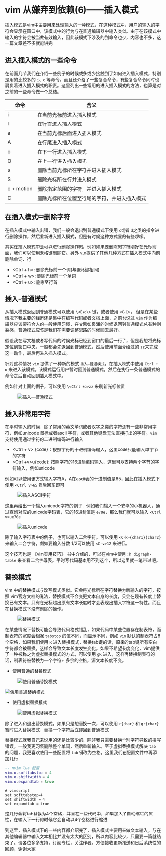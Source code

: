# vim 从嫌弃到依赖(6)——插入模式

插入模式是vim中主要用来处理输入的一种模式，在这种模式中，用户的输入的字符会显示在窗口中。该模式中的行为与在普通编辑器中输入类似。由于在该模式中输入的字符会被当做有效输入，因此该模式下涉及的到命令也少，内容也不多，这一篇文章差不多就能讲完

## 进入插入模式的一些命令

在前面几节我们在介绍一些例子的时候或多或少接触到了如何进入插入模式，特别是用的比较多的 `i`、`c` 等命令。而且还介绍了一些复合命令，有些复合命令同时也肩负着进入插入模式的职责。这里列出一些常用的进入插入模式的方法，也算是对之前的一些命令做一个总结。

| 命令       | 含义                                         |
| ---------- | -------------------------------------------- |
| i          | 在当前光标前进入插入模式                     |
| I          | 在行首进入插入模式                           |
| a          | 在当前光标后面进入插入模式                   |
| A          | 在行尾进入插入模式                           |
| o          | 在下一行进入插入模式                         |
| O          | 在上一行进入插入模式                         |
| s          | 删除当前光标所在字符并进入插入模式           |
| S          | 删除光标所在行并进入模式                     |
| c + motion | 删除指定范围的字符，并进入插入模式           |
| C          | 删除光标所在位置至行尾的字符，并进入插入模式 |

## 在插入模式中删除字符

在插入模式中输入出错，我们一般会退出到普通模式下使用 `c`或者 `d`之类的指令进行删除操作，然后重新进入插入模式，但是有时候这种方式显的有些啰嗦。

其实在插入模式中是可以进行删除操作的，例如如果要删除的字符刚好在光标前面，我们可以使用退格键删除它。另外 `vim`提供了其他几种方式在插入模式中向前删除单词、行

- <Ctrl + h>: 删除光标前一个词(与退格键相同)
- <Ctrl + w>: 删除光标前一个单词
- <Ctrl + u>: 删除至行首

## 插入-普通模式

从插入模式返回到普通模式可以使用 `\<Esc\>` 键，或者使用 `<C-[>`， 但是在某些情况下我主要的经历还是集中在编写代码或者文档上面，之前也说过 `vim` 作为编辑器应该要符合人的一般使用习惯，在文思如泉涌的时候退回到普通模式总有种割裂感，普通模式应该是我们在需要调整思路的时候回去最好。

假设我在写文档或者写代码的时候光标已经到窗口的最后一行了，但是我想将光标定位到窗口中央，一般都会先退回到普通模式，然后使用前面介绍过的 `zz`来完成这一动作，最后再进入插入模式。

针对这种情况 `vim` 提供了一种新的模式 `插入—普通模式`，在插入模式中使用 `Ctrl + o` 来进入该模式。该模式运行用户暂时回到普通模式，然后在执行一条普通模式的命令之后自动回到插入模式中。

例如针对上面的例子，可以使用 `\<Ctrl +o>zz` 来刷新光标位置
&#x20;

<figure><img src="image/6/1.gif" alt="插入—普通模式"><figcaption></figcaption></figure>

## 插入非常用字符

在平时输入的时候，除了常用的英文单词或者汉字之类的字符还有一些非常用字符，例如unicode 图标或者ascii 字符，或者其他键盘无法直接打出的字符。`vim` 支持使用通过字符的二进制编码进行输入

- <Ctrl + v> {code}：按照字符的十进制编码输入，这里code只能输入单字节的字符
- <Ctrl +v>u{code}: 按照字符的16进制编码输入，这里可以支持两个字节的字符输入，例如unicode

例如可以使用该方式输入字符A，A在ascii表的十进制值是65，因此在插入模式下使用 `<Ctrl v>65` 然后回车即可
&#x20;

<figure><img src="image/6/2.gif" alt="插入ASCII字符"><figcaption></figcaption></figure>

这里再给出一个输入unicode字符的例子，例如我们输入一个安卓的小机器人，通过查询对应的unicode字码表，它的16进制值是 `e70e`，那么我们就可以输入 `<Ctrl v>ue70e`
&#x20;

<figure><img src="image/6/3.gif" alt="插入unicode"><figcaption></figcaption></figure>

除了输入字符表中的例子，也可以输入二合字符。可以使用 `<C-k>{char1}{char2}` 来输入二合字符，例如要输入分数 1/2可以使用 `<C-v>12` 来进行。

这个技巧也是 《vim实用技巧》 书中介绍的，可以在vim中使用 `:h digraph-table` 来查看二合字母表。平时写代码基本用不到这个，所以这里就一笔带过吧。

## 替换模式

vim 中的替换模式与改写模式类似。它会将光标所在字符替换为新输入的字符，按照 vim官方文档的说法，替换模式不会变更文本自身的长度，只会在现有长度上替换已有文本。只有在光标超出原有文本长度时才会表现出插入字符这一特性。而且在替换模式下没有删除的操作。

&#x20;

<figure><img src="image/6/4.gif" alt="替换模式"><figcaption></figcaption></figure>

在某些情况下替换可能会导致代码格式错乱，如果代码中某些位置存在制表符，而制表符的宽度会根据 `tabstop` 的值不同，而显示不同，例如 `vim` 默认的制表符占8个空格，如果我们使用 `R` 进入替换模式，替换tab键的话，原来的tab键所有空白字符都会被替换，这样会导致文本长度发生变化。如果不希望长度变化，vim提供了一种被称之为虚拟替换模式的方式，可以使用 `gR` 进入，这样再替换制表符的话，制表符被替换为一个字符+ 多余的空格，源文本长度不变。

- 使用普通的替换模式

&#x20;

<figure><img src="image/6/5.gif" alt="使用普通替换模式"><figcaption></figcaption></figure>

  ![使用普通替换模式](https://img-blog.csdnimg.cn/20c230a1edef47d4ba14f67037829c41.gif#pic_center)

- 使用虚拟替换模式

&#x20;

<figure><img src="image/6/6.gif" alt="使用虚拟替换模式"><figcaption></figcaption></figure>

  除了进入和退出替换模式，如果只是想替换一次，可以使用 `r{char}` 和 `gr{char}` 暂时进入替换模式，替换一个字符后立即回到普通模式

替换模式就我自己来说用的还是比较少的，除非我只需要替换个别字符导致的拼写错误。一般我更习惯删除整个单词，然后重新输入。至于虚拟替换模式解决 `tab` 的问题，我更喜欢使用一些配置将 `tab` 键改为空格，这里我们在配置文件中再添加几行

```lua
-- nvim lua 配置
vim.o.softtabstop = 4
vim.o.shiftwidth = 4
vim.o.expandtab = true
```

```vimscript
# vimscript
set softtabstop=4
set shiftwidth = 4
set expandtab = true
```

这几行会将tab替换为4个空格，并且在一些代码中，如果加入了自动缩进的属性，在输入下一行的时候它会自动以4个空格进行缩进

到这里，插入模式下的一些内容都介绍完了，插入模式主要用来做文本输入，与在其他编辑器中输入文本相比并没有太大的区别，所以内容比较少，只需要一篇就结束了。请各位多多支持，订阅专栏，关注作者。方便接收更新推送和日后系统性的回顾，谢谢大家
